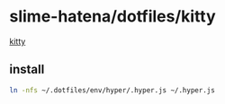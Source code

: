 # slime-hatena/dotfiles/kitty

[kitty](https://sw.kovidgoyal.net/kitty/)

## install

```sh { name=kitty-install }
ln -nfs ~/.dotfiles/env/hyper/.hyper.js ~/.hyper.js

```

